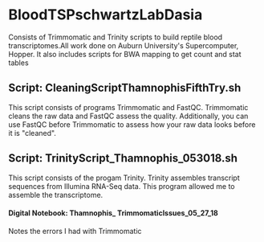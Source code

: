 # BloodTSPschwartzLabDasia
Consists of Trimmomatic and Trinity scripts to build reptile blood transcriptomes.All work done on Auburn University's Supercomputer, Hopper. It also includes scripts for BWA mapping to get count and stat tables 

## Script: CleaningScriptThamnophisFifthTry.sh
This script consists of programs Trimmomatic and FastQC. Trimmomatic cleans the raw data and FastQC assess the quality. Additionally, you can use FastQC before Trimmomatic to assess how your raw data looks before it is "cleaned". 

## Script: TrinityScript_Thamnophis_053018.sh
This script consists of the progam Trinity. Trinity assembles transcript sequences from Illumina RNA-Seq data. This program allowed me to assemble the transcriptome. 

#### Digital Notebook: Thamnophis_ TrimmomaticIssues_05_27_18
Notes the errors I had with Trimmomatic
